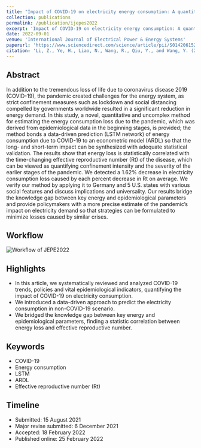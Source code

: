 ```yaml
---
title: "Impact of COVID-19 on electricity energy consumption: A quantitative analysis on electricity"
collection: publications
permalink: /publication/ijepes2022
excerpt: 'Impact of COVID-19 on electricity energy consumption: A quantitative analysis on electricity'
date: 2022-09-01
venue: 'International Journal of Electrical Power & Energy Systems'
paperurl: 'https://www.sciencedirect.com/science/article/pii/S0142061522001260'
citation: 'Li, Z., Ye, H., Liao, N., Wang, R., Qiu, Y., and Wang, Y. (2022). Impact of COVID-19 on electricity energy consumption: A quantitative analysis on electricity. International Journal of Electrical Power & Energy Systems 140, 108084.'
---
```


Abstract
------
In addition to the tremendous loss of life due to coronavirus disease 2019 (COVID-19), the pandemic created challenges for the energy system, as strict confinement measures such as lockdown and social distancing compelled by governments worldwide resulted in a significant reduction in energy demand. In this study, a novel, quantitative and uncomplex method for estimating the energy consumption loss due to the pandemic, which was derived from epidemiological data in the beginning stages, is provided; the method bonds a data-driven prediction (LSTM network) of energy consumption due to COVID-19 to an econometric model (ARDL) so that the long- and short-term impact can be synthesized with adequate statistical validation. The results show that energy loss is statistically correlated with the time-changing effective reproductive number (Rt) of the disease, which can be viewed as quantifying confinement intensity and the severity of the earlier stages of the pandemic. We detected a 1.62% decrease in electricity consumption loss caused by each percent decrease in Rt on average. We verify our method by applying it to Germany and 5 U.S. states with various social features and discuss implications and universality. Our results bridge the knowledge gap between key energy and epidemiological parameters and provide policymakers with a more precise estimate of the pandemic’s impact on electricity demand so that strategies can be formulated to minimize losses caused by similar crises.

Workflow
-----
![Workflow of JEPE2022](http://lzh3278.github.io/files/workflow-ijepes2022.jpg)

Highlights
------
* In this article, we systematically reviewed and analyzed COVID-19 trends, policies and vital epidemiological indicators, quantifying the impact of COVID-19 on electricity consumption.
* We introduced a data-driven approach to predict the electricity consumption in non-COVID-19 scenario.
* We bridged the knowledge gap between key energy and epidemiological parameters, finding a statistic correlation between energy loss and effective reproductive number.

Keywords
-----
* COVID-19
* Energy consumption
* LSTM
* ARDL
* Effective reproductive number (Rt)

Timeline
------
* Submitted: 15 August 2021
* Major revise submitted: 6 December 2021
* Accepted: 18 February 2022
* Published online: 25 February 2022
